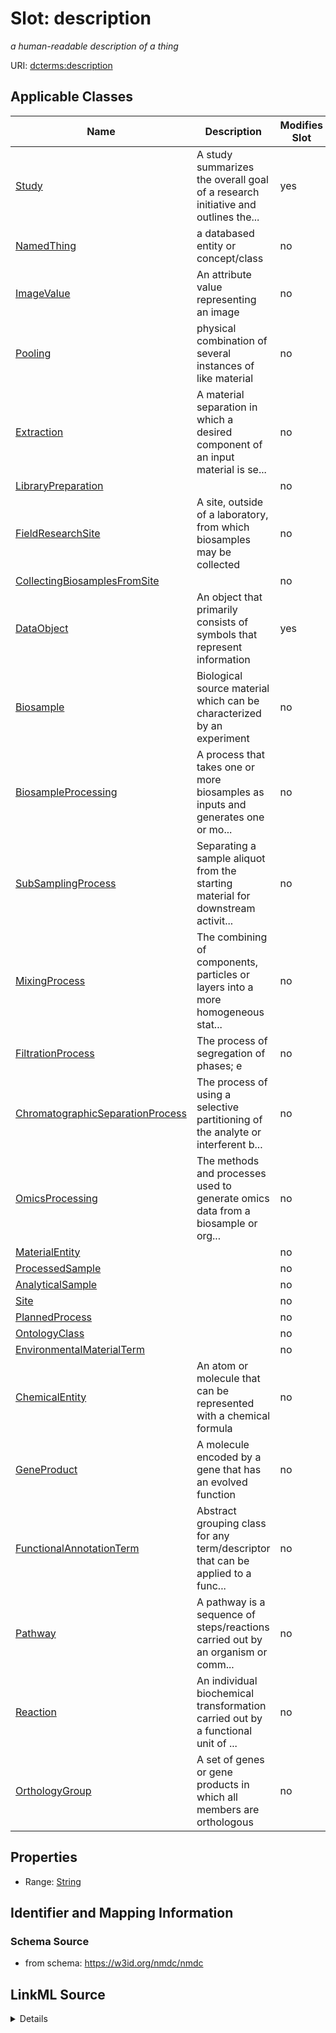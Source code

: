 # Slot: description


_a human-readable description of a thing_



URI: [dcterms:description](http://purl.org/dc/terms/description)



<!-- no inheritance hierarchy -->




## Applicable Classes

| Name | Description | Modifies Slot |
| --- | --- | --- |
[Study](Study.md) | A study summarizes the overall goal of a research initiative and outlines the... |  yes  |
[NamedThing](NamedThing.md) | a databased entity or concept/class |  no  |
[ImageValue](ImageValue.md) | An attribute value representing an image |  no  |
[Pooling](Pooling.md) | physical combination of several instances of like material |  no  |
[Extraction](Extraction.md) | A material separation in which a desired component of an input material is se... |  no  |
[LibraryPreparation](LibraryPreparation.md) |  |  no  |
[FieldResearchSite](FieldResearchSite.md) | A site, outside of a laboratory, from which biosamples may be collected |  no  |
[CollectingBiosamplesFromSite](CollectingBiosamplesFromSite.md) |  |  no  |
[DataObject](DataObject.md) | An object that primarily consists of symbols that represent information |  yes  |
[Biosample](Biosample.md) | Biological source material which can be characterized by an experiment |  no  |
[BiosampleProcessing](BiosampleProcessing.md) | A process that takes one or more biosamples as inputs and generates one or mo... |  no  |
[SubSamplingProcess](SubSamplingProcess.md) | Separating a sample aliquot from the starting material for downstream activit... |  no  |
[MixingProcess](MixingProcess.md) | The combining of components, particles or layers into a more homogeneous stat... |  no  |
[FiltrationProcess](FiltrationProcess.md) | The process of segregation of phases; e |  no  |
[ChromatographicSeparationProcess](ChromatographicSeparationProcess.md) | The process of using a selective partitioning of the analyte or interferent b... |  no  |
[OmicsProcessing](OmicsProcessing.md) | The methods and processes used to generate omics data from a biosample or org... |  no  |
[MaterialEntity](MaterialEntity.md) |  |  no  |
[ProcessedSample](ProcessedSample.md) |  |  no  |
[AnalyticalSample](AnalyticalSample.md) |  |  no  |
[Site](Site.md) |  |  no  |
[PlannedProcess](PlannedProcess.md) |  |  no  |
[OntologyClass](OntologyClass.md) |  |  no  |
[EnvironmentalMaterialTerm](EnvironmentalMaterialTerm.md) |  |  no  |
[ChemicalEntity](ChemicalEntity.md) | An atom or molecule that can be represented with a chemical formula |  no  |
[GeneProduct](GeneProduct.md) | A molecule encoded by a gene that has an evolved function |  no  |
[FunctionalAnnotationTerm](FunctionalAnnotationTerm.md) | Abstract grouping class for any term/descriptor that can be applied to a func... |  no  |
[Pathway](Pathway.md) | A pathway is a sequence of steps/reactions carried out by an organism or comm... |  no  |
[Reaction](Reaction.md) | An individual biochemical transformation carried out by a functional unit of ... |  no  |
[OrthologyGroup](OrthologyGroup.md) | A set of genes or gene products in which all members are orthologous |  no  |







## Properties

* Range: [String](String.md)





## Identifier and Mapping Information







### Schema Source


* from schema: https://w3id.org/nmdc/nmdc




## LinkML Source

<details>
```yaml
name: description
description: a human-readable description of a thing
from_schema: https://w3id.org/nmdc/nmdc
rank: 1000
slot_uri: dcterms:description
alias: description
domain_of:
- Study
- NamedThing
- ImageValue
range: string

```
</details>